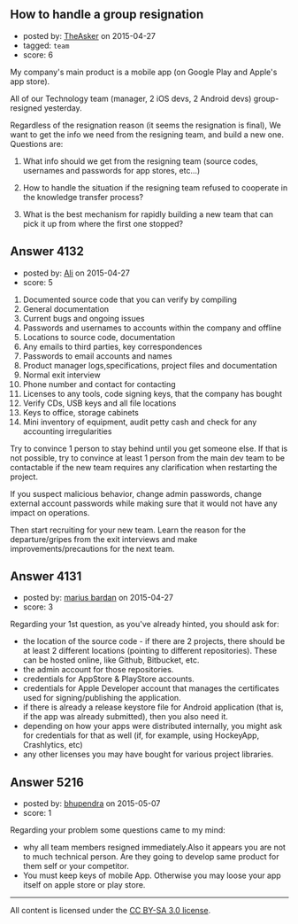 ## How to handle a group resignation

- posted by: [TheAsker](https://stackexchange.com/users/6211538/theasker) on 2015-04-27
- tagged: `team`
- score: 6

My company's main product is a mobile app (on Google Play and Apple's app store).

All of our Technology team (manager, 2 iOS devs, 2 Android devs) group-resigned yesterday.

Regardless of the resignation reason (it seems the resignation is final), We want to get the info we need from the resigning team, and build a new one. Questions are:

1. What info should we get from the resigning team (source codes, usernames and passwords for app stores, etc...)

2. How to handle the situation if the resigning team refused to cooperate in the knowledge transfer process?

3. What is the best mechanism for rapidly building a new team that can pick it up from where the first one stopped?


## Answer 4132

- posted by: [Ali](https://stackexchange.com/users/2815644/ali) on 2015-04-27
- score: 5

1. Documented source code that you can verify by compiling
2. General documentation
3. Current bugs and ongoing issues
4. Passwords and usernames to accounts within the company and offline
5. Locations to source code, documentation
6. Any emails to third parties, key correspondences
7. Passwords to email accounts and names
8. Product manager logs,specifications, project files and documentation
9. Normal exit interview
10. Phone number and contact for contacting
11. Licenses to any tools, code signing keys,  that the company has bought
12. Verify CDs, USB keys and all file locations
13. Keys to office, storage cabinets
14. Mini inventory of equipment, audit petty cash and check for any accounting irregularities

Try to convince 1 person to stay behind until you get someone else. If that is not possible, try to convince at least 1 person from the main dev team to be contactable if the new team requires any clarification when restarting the project. 

If you suspect malicious behavior, change admin passwords, change external account passwords while making sure that it would not have any impact on operations. 

Then start recruiting for your new team. Learn the reason for the departure/gripes from the exit interviews and make improvements/precautions for the next team.


## Answer 4131

- posted by: [marius bardan](https://stackexchange.com/users/1109512/marius-bardan) on 2015-04-27
- score: 3

Regarding your 1st question, as you've already hinted, you should ask for:

- the location of the source code - if there are 2 projects, there should be at least 2 different locations (pointing to different repositories). These can be hosted online, like Github, Bitbucket, etc.
- the admin account for those repositories.
- credentials for AppStore & PlayStore accounts.
- credentials for Apple Developer account that manages the certificates used for signing/publishing the application.
- if there is already a release keystore file for Android application (that is, if the app was already submitted), then you also need it.
- depending on how your apps were distributed internally, you might ask for credentials for that as well (if, for example, using HockeyApp, Crashlytics, etc)
- any other licenses you may have bought for various project libraries.



## Answer 5216

- posted by: [bhupendra](https://stackexchange.com/users/5500798/bhupendra) on 2015-05-07
- score: 1

Regarding your problem some questions came to my mind:

 - why all team members resigned immediately.Also it appears you are not to much technical person. Are they going to develop same product for them self or your competitor.
 - You must keep keys of mobile App. Otherwise you may loose your app itself on apple store or play store.


 



---

All content is licensed under the [CC BY-SA 3.0 license](https://creativecommons.org/licenses/by-sa/3.0/).
